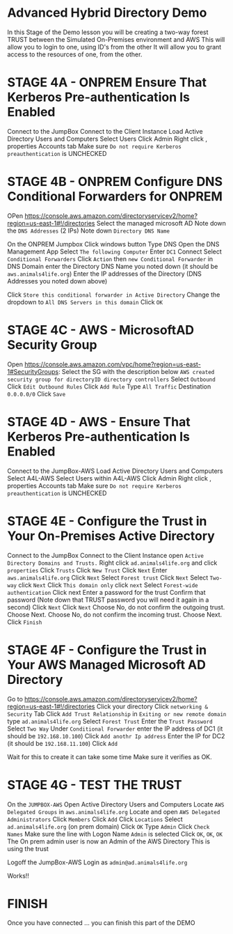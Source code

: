 # Advanced Hybrid Directory Demo

In this Stage of the Demo lesson you will be creating a two-way forest TRUST between the Simulated On-Premises environment and AWS
This will allow you to login to one, using ID's from the other
It will allow you to grant access to the resources of one, from the other.

# STAGE 4A - ONPREM Ensure That Kerberos Pre-authentication Is Enabled

Connect to the JumpBox
Connect to the Client Instance
Load Active Directory Users and Computers
Select Users
Click Admin
Right click , properties
Accounts tab
Make sure `Do not require Kerberos preauthentication` is UNCHECKED

# STAGE 4B - ONPREM Configure DNS Conditional Forwarders for ONPREM

OPen https://console.aws.amazon.com/directoryservicev2/home?region=us-east-1#!/directories
Select the managed microsoft AD
Note down the `DNS Addresses` (2 IPs)
Note down `Directory DNS Name`

On the ONPREM Jumpbox
Click windows button
Type DNS
Open the DNS Management App
Select `The following Computer`
Enter `DC1`
Connect
Select `Conditional Forwarders`
Click `Action` then `new Conditional Forwarder`
in DNS Domain enter the Directory DNS Name you noted down 
(it should be `aws.animals4life.org`)
Enter the IP addresses of the Directory (DNS Addresses you noted down above)

Click `Store this conditional forwarder in Active Directory`
Change the dropdown to `All DNS Servers in this domain`
Click `OK`


# STAGE 4C - AWS - MicrosoftAD Security Group

Open https://console.aws.amazon.com/vpc/home?region=us-east-1#SecurityGroups:
Select the SG with the description below
`AWS created security group for directoryID directory controllers`
Select `Outbound`
Click `Edit Outbound Rules`
Click `Add Rule`
Type `All Traffic`
Destination `0.0.0.0/0`
Click `Save`


# STAGE 4D - AWS - Ensure That Kerberos Pre-authentication Is Enabled

Connect to the JumpBox-AWS
Load Active Directory Users and Computers
Select A4L-AWS
Select Users within A4L-AWS
Click Admin
Right click , properties
Accounts tab
Make sure `Do not require Kerberos preauthentication` is UNCHECKED

# STAGE 4E - Configure the Trust in Your On-Premises Active Directory

Connect to the JumpBox
Connect to the Client Instance
open `Active Directory Domains and Trusts.`
Right click `ad.animals4life.org` and click `properties`
Click `Trusts`
Click `New Trust`
Click `Next`
Enter `aws.animals4life.org`
Click `Next`
Select `Forest trust`
Click `Next`
Select `Two-way` click `Next`
Click `This domain only` click `next`
Select `Forest-wide authentication` Click next
Enter a password for the trust
Confirm that password
(Note down that TRUST password you will need it again in a second)
Click `Next`
Click `Next`
Choose No, do not confirm the outgoing trust. Choose Next.
Choose No, do not confirm the incoming trust. Choose Next.
Click `Finish`


# STAGE 4F - Configure the Trust in Your AWS Managed Microsoft AD Directory

Go to https://console.aws.amazon.com/directoryservicev2/home?region=us-east-1#!/directories
Click your directory
Click `networking & Security` Tab
Click `Add Trust Relationship`
in `Exiting or new remote domain` type `ad.animals4life.org`
Select `Forest Trust`
Enter the `Trust Password`
Select `Two Way`
Under `Conditional Forwarder` enter the IP address of DC1 
(it should be `192.168.10.100`)
Click `Add anothr Ip address`
Enter the IP for DC2
(it should be `192.168.11.100`)
Click `Add`

Wait for this to create it can take some time
Make sure it verifies as OK.

# STAGE 4G - TEST THE TRUST

On the `JUMPBOX-AWS`
Open Active Directory Users and Computers
Locate `AWS Delegated Groups` in `aws.animals4life.org`
Locate and open `AWS Delegated Administrators`
Click `Members`
Click `Add`
Click `Locations`
Select `ad.animals4life.org` (on prem domain)
Click `OK`
Type `Admin`
Click `Check Names`
Make sure the line with Logon Name `Admin` is selected
Click `OK`, `OK`, `OK`
The On prem admin user is now an Admin of the AWS Directory
This is using the trust

Logoff the JumpBox-AWS
Login as `admin@ad.animals4life.org`

Works!!

# FINISH
Once you have connected ... you can finish this part of the DEMO

